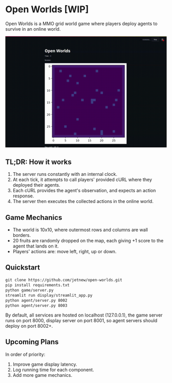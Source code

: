 # Open Worlds [WIP]

Open Worlds is a MMO grid world game where players deploy agents to survive in an online world.

![image](assets/demo.gif)

## TL;DR: How it works
1. The server runs constantly with an internal clock.
2. At each tick, it attempts to call players' provided cURL where they deployed their agents.
3. Each cURL provides the agent's observation, and expects an action response.
4. The server then executes the collected actions in the online world.

## Game Mechanics
* The world is 10x10, where outermost rows and columns are wall borders.
* 20 fruits are randomly dropped on the map, each giving +1 score to the agent that lands on it.
* Players' actions are: move left, right, up or down.

## Quickstart
```
git clone https://github.com/jetnew/open-worlds.git
pip install requirements.txt
python game/server.py
streamlit run display/streamlit_app.py
python agent/server.py 8002
python agent/server.py 8003
```
By default, all services are hosted on localhost (127.0.0.1), the game server runs on port 8000, display server on port 8001, so agent servers should deploy on port 8002+.

## Upcoming Plans
In order of priority:
1. Improve game display latency.
2. Log running time for each component.
3. Add more game mechanics.
